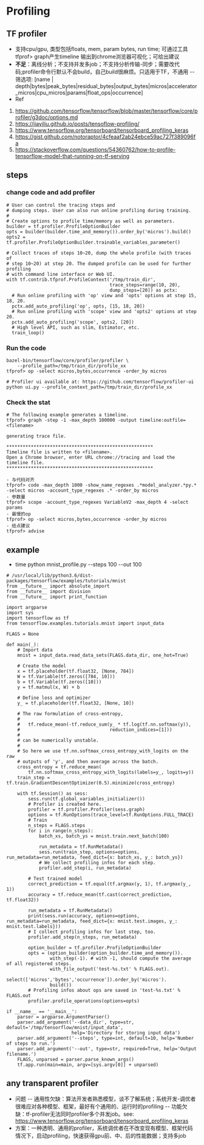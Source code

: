 # Profiling
## TF profiler
- 支持cpu/gpu, 类型包括floats, mem, param bytes, run time; 可通过工具tfprof> graph产生timeline 输出到chrome浏览器可视化；可给出建议
- **不足**：离线分析；不支持并发多job；不支持分析传输-同步；需要改代码;profiler命令行默认不会build，自己build很麻烦。只适用于TF，不通用
-- 筛选项: [name | depth|bytes|peak_bytes|residual_bytes|output_bytes|micros|accelerator_micros|cpu_micros|params|float_ops|occurrence]
- Ref  
1. https://github.com/tensorflow/tensorflow/blob/master/tensorflow/core/profiler/g3doc/options.md  
2. https://jiayiliu.github.io/posts/tensoflow-profiling/  
3. https://www.tensorflow.org/tensorboard/tensorboard_profiling_keras  
4. https://gist.github.com/notoraptor/4cfeaaf2ab24ebce59ac727f389096fa  
5. https://stackoverflow.com/questions/54360762/how-to-profile-tensorflow-model-that-running-on-tf-serving  
## steps
### change code and add profiler
```
# User can control the tracing steps and
# dumping steps. User can also run online profiling during training.
#
# Create options to profile time/memory as well as parameters.
builder = tf.profiler.ProfileOptionBuilder
opts = builder(builder.time_and_memory()).order_by('micros').build()
opts2 = tf.profiler.ProfileOptionBuilder.trainable_variables_parameter()

# Collect traces of steps 10~20, dump the whole profile (with traces of
# step 10~20) at step 20. The dumped profile can be used for further profiling
# with command line interface or Web UI.
with tf.contrib.tfprof.ProfileContext('/tmp/train_dir',
                                      trace_steps=range(10, 20),
                                      dump_steps=[20]) as pctx:
  # Run online profiling with 'op' view and 'opts' options at step 15, 18, 20.
  pctx.add_auto_profiling('op', opts, [15, 18, 20])
  # Run online profiling with 'scope' view and 'opts2' options at step 20.
  pctx.add_auto_profiling('scope', opts2, [20])
  # High level API, such as slim, Estimator, etc.
  train_loop()
```
### Run the code
```
bazel-bin/tensorflow/core/profiler/profiler \
    --profile_path=/tmp/train_dir/profile_xx
tfprof> op -select micros,bytes,occurrence -order_by micros

# Profiler ui available at: https://github.com/tensorflow/profiler-ui
python ui.py --profile_context_path=/tmp/train_dir/profile_xx
```
### Check the stat
```
# The following example generates a timeline.
tfprof> graph -step -1 -max_depth 100000 -output timeline:outfile=<filename>

generating trace file.

******************************************************
Timeline file is written to <filename>.
Open a Chrome browser, enter URL chrome://tracing and load the timeline file.
******************************************************

- 与代码对齐
tfprof> code -max_depth 1000 -show_name_regexes .*model_analyzer.*py.* -select micros -account_type_regexes .* -order_by micros
- 参数量
tfprof> scope -account_type_regexes VariableV2 -max_depth 4 -select params
- 最慢的op
tfprof> op -select micros,bytes,occurrence -order_by micros
- 给点建议
tfprof> advise
```

## example
- time python mnist_profile.py --steps 100 --out 100
```
# /usr/local/lib/python3.6/dist-packages/tensorflow/examples/tutorials/mnist
from __future__ import absolute_import
from __future__ import division
from __future__ import print_function

import argparse
import sys
import tensorflow as tf
from tensorflow.examples.tutorials.mnist import input_data

FLAGS = None

def main(_):
    # Import data
    mnist = input_data.read_data_sets(FLAGS.data_dir, one_hot=True)

    # Create the model
    x = tf.placeholder(tf.float32, [None, 784])
    W = tf.Variable(tf.zeros([784, 10]))
    b = tf.Variable(tf.zeros([10]))
    y = tf.matmul(x, W) + b

    # Define loss and optimizer
    y_ = tf.placeholder(tf.float32, [None, 10])

    # The raw formulation of cross-entropy,
    #
    #   tf.reduce_mean(-tf.reduce_sum(y_ * tf.log(tf.nn.softmax(y)),
    #                                 reduction_indices=[1]))
    #
    # can be numerically unstable.
    #
    # So here we use tf.nn.softmax_cross_entropy_with_logits on the raw
    # outputs of 'y', and then average across the batch.
    cross_entropy = tf.reduce_mean(
        tf.nn.softmax_cross_entropy_with_logits(labels=y_, logits=y))
    train_step = tf.train.GradientDescentOptimizer(0.5).minimize(cross_entropy)

    with tf.Session() as sess:
        sess.run(tf.global_variables_initializer())
        # Profiler is created here.
        profiler = tf.profiler.Profiler(sess.graph)
        options = tf.RunOptions(trace_level=tf.RunOptions.FULL_TRACE)
        # Train
        n_steps = FLAGS.steps
        for i in range(n_steps):
            batch_xs, batch_ys = mnist.train.next_batch(100)

            run_metadata = tf.RunMetadata()
            sess.run(train_step, options=options, run_metadata=run_metadata, feed_dict={x: batch_xs, y_: batch_ys})
            # We collect profiling infos for each step.
            profiler.add_step(i, run_metadata)

        # Test trained model
        correct_prediction = tf.equal(tf.argmax(y, 1), tf.argmax(y_, 1))
        accuracy = tf.reduce_mean(tf.cast(correct_prediction, tf.float32))

        run_metadata = tf.RunMetadata()
        print(sess.run(accuracy, options=options, run_metadata=run_metadata, feed_dict={x: mnist.test.images, y_: mnist.test.labels}))
        # I collect profiling infos for last step, too.
        profiler.add_step(n_steps, run_metadata)

        option_builder = tf.profiler.ProfileOptionBuilder
        opts = (option_builder(option_builder.time_and_memory()).
                with_step(-1). # with -1, should compute the average of all registered steps.
                with_file_output('test-%s.txt' % FLAGS.out).
                select(['micros','bytes','occurrence']).order_by('micros').
                build())
        # Profiling infos about ops are saved in 'test-%s.txt' % FLAGS.out
        profiler.profile_operations(options=opts)

if __name__ == '__main__':
    parser = argparse.ArgumentParser()
    parser.add_argument('--data_dir', type=str, default='/tmp/tensorflow/mnist/input_data',
                        help='Directory for storing input data')
    parser.add_argument('--steps', type=int, default=10, help='Number of steps to run.')
    parser.add_argument('--out', type=str, required=True, help='Output filename.')
    FLAGS, unparsed = parser.parse_known_args()
    tf.app.run(main=main, argv=[sys.argv[0]] + unparsed)
 ```
## any transparent profiler
- 问题
-- 通用性欠缺：算法开发者熟悉模型，谈不了解系统；系统开发-调优者很难应对各种模型、框架，最好有个通用的、运行时的profiling
-- 功能欠缺：tf-profiler无法同时profiler多个并发job。see: https://www.tensorflow.org/tensorboard/tensorboard_profiling_keras
- 方案：一种透明、通用的profiler，系统调优者在不改变现有模型、框架代码情况下，启动profiling，快速获得gpu前、中、后的性能数据；支持多job
